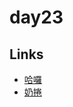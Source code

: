 # day23

## Links

- [哈囉](https://rabbittee.github.io/JavaScript30/day23/kirby/)
- [奶捲](https://rabbittee.github.io/JavaScript30/day23/recoil/)
